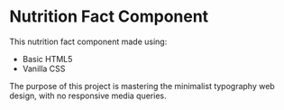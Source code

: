 # Nutrition Fact Component

This nutrition fact component made using:
- Basic HTML5
- Vanilla CSS

The purpose of this project is mastering the minimalist typography web design, with no responsive media queries.
